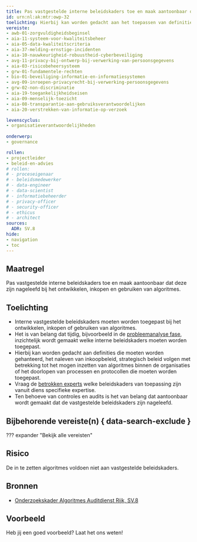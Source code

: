 ```yaml
---
title: Pas vastgestelde interne beleidskaders toe en maak aantoonbaar dat deze zijn nageleefd bij het ontwikkelen, inkopen en gebruiken van algoritmes. 
id: urn:nl:ak:mtr:owp-32
toelichting: Hierbij kan worden gedacht aan het toepassen van definities, procedures, protocollen die van toepassing zijn binnen de organisatie. 
vereiste:
- awb-01-zorgvuldigheidsbeginsel
- aia-11-systeem-voor-kwaliteitsbeheer
- aia-05-data-kwaliteitscriteria
- aia-37-melding-ernstige-incidenten
- aia-10-nauwkeurigheid-robuustheid-cyberbeveiliging
- avg-11-privacy-bij-ontwerp-bij-verwerking-van-persoonsgegevens
- aia-03-risicobeheersysteem
- grw-01-fundamentele-rechten
- bio-01-beveiliging-informatie-en-informatiesystemen
- avg-09-inroepen-privacyrecht-bij-verwerking-persoonsgegevens
- grw-02-non-discriminatie
- aia-19-toegankelijkheidseisen
- aia-09-menselijk-toezicht
- aia-08-transparantie-aan-gebruiksverantwoordelijken
- aia-20-verstrekken-van-informatie-op-verzoek

levenscyclus:
- organisatieverantwoordelijkheden
  
onderwerp:
- governance

rollen:
- projectleider
- beleid-en-advies
# rollen:
# - proceseigenaar
# - beleidsmedewerker
# - data-engineer
# - data-scientist
# - informatiebeheerder
# - privacy-officer
# - security-officer
# - ethicus
# - architect
sources:
  ADR: SV.8
hide:
- navigation
- toc
---
```


<!-- tags -->

## Maatregel

 Pas vastgestelde interne beleidskaders toe en maak aantoonbaar dat deze zijn nageleefd bij het ontwikkelen, inkopen en gebruiken van algoritmes.

## Toelichting
- Interne vastgestelde beleidskaders moeten worden toegepast bij het ontwikkelen, inkopen of gebruiken van algoritmes.
- Het is van belang dat tijdig, bijvoorbeeld in de [probleemanalyse fase](../../levenscyclus/probleemanalyse.md), inzichtelijk wordt gemaakt welke interne beleidskaders moeten worden toegepast.
- Hierbij kan worden gedacht aan definities die moeten worden gehanteerd, het naleven van inkoopbeleid, strategisch beleid volgen met betrekking tot het mogen inzetten van algoritmes binnen de organisaties of het doorlopen van processen en protocollen die moeten worden toegepast.
- Vraag de [betrokken experts](1-pba-04-betrek-belanghebbenden.md) welke beleidskaders van toepassing zijn vanuit diens specifieke expertise. 
- Ten behoeve van controles en audits is het van belang dat aantoonbaar wordt gemaakt dat de vastgestelde beleidskaders zijn nageleefd. 
  
## Bijbehorende vereiste(n) { data-search-exclude }
??? expander "Bekijk alle vereisten"
    <!-- list_vereisten_on_maatregelen_page -->

## Risico
De in te zetten algoritmes voldoen niet aan vastgestelde beleidskaders. 

## Bronnen

- [Onderzoekskader Algoritmes Auditdienst Rijk, SV.8](https://www.rijksoverheid.nl/documenten/rapporten/2023/07/11/onderzoekskader-algoritmes-adr-2023)

## Voorbeeld

Heb jij een goed voorbeeld? Laat het ons weten!
